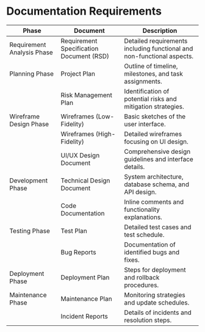 # Documentation Requirements

| **Phase**                      | **Document**                                | **Description**                                                    |
|--------------------------------|---------------------------------------------|--------------------------------------------------------------------|
| Requirement Analysis Phase     | Requirement Specification Document (RSD)    | Detailed requirements including functional and non-functional aspects. |
| Planning Phase                 | Project Plan                                | Outline of timeline, milestones, and task assignments.             |
|                                | Risk Management Plan                        | Identification of potential risks and mitigation strategies.       |
| Wireframe Design Phase         | Wireframes (Low-Fidelity)                   | Basic sketches of the user interface.                              |
|                                | Wireframes (High-Fidelity)                  | Detailed wireframes focusing on UI design.                         |
|                                | UI/UX Design Document                       | Comprehensive design guidelines and interface details.             |
| Development Phase              | Technical Design Document                   | System architecture, database schema, and API design.              |
|                                | Code Documentation                          | Inline comments and functionality explanations.                    |
| Testing Phase                  | Test Plan                                   | Detailed test cases and test schedule.                             |
|                                | Bug Reports                                 | Documentation of identified bugs and fixes.                        |
| Deployment Phase               | Deployment Plan                             | Steps for deployment and rollback procedures.                      |
| Maintenance Phase              | Maintenance Plan                            | Monitoring strategies and update schedules.                        |
|                                | Incident Reports                            | Details of incidents and resolution steps.                         |
